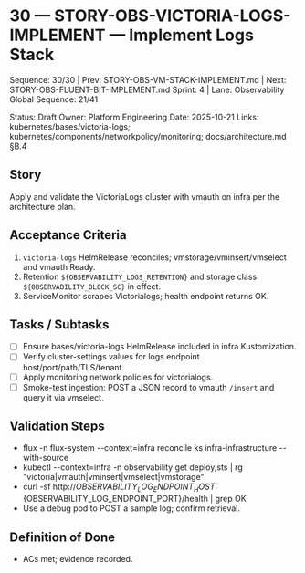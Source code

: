 # 30 — STORY-OBS-VICTORIA-LOGS-IMPLEMENT — Implement Logs Stack

Sequence: 30/30 | Prev: STORY-OBS-VM-STACK-IMPLEMENT.md | Next: STORY-OBS-FLUENT-BIT-IMPLEMENT.md
Sprint: 4 | Lane: Observability
Global Sequence: 21/41

Status: Draft
Owner: Platform Engineering
Date: 2025-10-21
Links: kubernetes/bases/victoria-logs; kubernetes/components/networkpolicy/monitoring; docs/architecture.md §B.4

## Story
Apply and validate the VictoriaLogs cluster with vmauth on infra per the architecture plan.

## Acceptance Criteria
1) `victoria-logs` HelmRelease reconciles; vmstorage/vminsert/vmselect and vmauth Ready.
2) Retention `${OBSERVABILITY_LOGS_RETENTION}` and storage class `${OBSERVABILITY_BLOCK_SC}` in effect.
3) ServiceMonitor scrapes Victorialogs; health endpoint returns OK.

## Tasks / Subtasks
- [ ] Ensure bases/victoria-logs HelmRelease included in infra Kustomization.
- [ ] Verify cluster-settings values for logs endpoint host/port/path/TLS/tenant.
- [ ] Apply monitoring network policies for victorialogs.
- [ ] Smoke-test ingestion: POST a JSON record to vmauth `/insert` and query it via vmselect.

## Validation Steps
- flux -n flux-system --context=infra reconcile ks infra-infrastructure --with-source
- kubectl --context=infra -n observability get deploy,sts | rg "victoria|vmauth|vminsert|vmselect|vmstorage"
- curl -sf http://${OBSERVABILITY_LOG_ENDPOINT_HOST}:${OBSERVABILITY_LOG_ENDPOINT_PORT}/health | grep OK
- Use a debug pod to POST a sample log; confirm retrieval.

## Definition of Done
- ACs met; evidence recorded.
